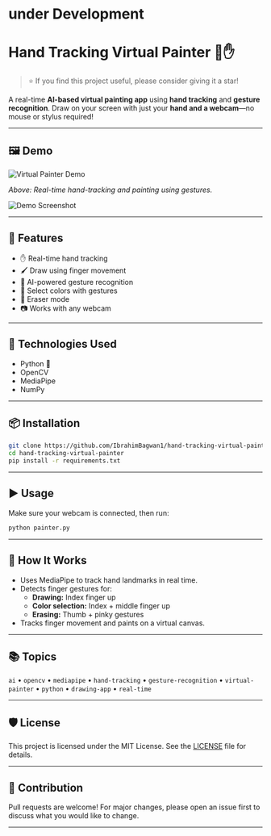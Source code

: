 # under Development 
# Hand Tracking Virtual Painter 🎨✋

> ⭐ If you find this project useful, please consider giving it a star!

A real-time **AI-based virtual painting app** using **hand tracking** and **gesture recognition**. Draw on your screen with just your **hand and a webcam**—no mouse or stylus required!

---

## 🖼️ Demo

![Virtual Painter Demo](assets/demo.gif)

*Above: Real-time hand-tracking and painting using gestures.*

![Demo Screenshot](demo-screenshot.png)


---

## 🚀 Features

- ✋ Real-time hand tracking
- 🖌️ Draw using finger movement
- 🧠 AI-powered gesture recognition
- 🎨 Select colors with gestures
- 🧼 Eraser mode
- 📷 Works with any webcam

---

## 🧰 Technologies Used

- Python 🐍
- OpenCV
- MediaPipe
- NumPy

---

## 📦 Installation

```bash
git clone https://github.com/IbrahimBagwan1/hand-tracking-virtual-painter.git
cd hand-tracking-virtual-painter
pip install -r requirements.txt
```

---

## ▶️ Usage

Make sure your webcam is connected, then run:

```bash
python painter.py
```

---

## 🎯 How It Works

- Uses MediaPipe to track hand landmarks in real time.
- Detects finger gestures for:
  - **Drawing:** Index finger up
  - **Color selection:** Index + middle finger up
  - **Erasing:** Thumb + pinky gestures
- Tracks finger movement and paints on a virtual canvas.

---


## 📚 Topics

`ai` • `opencv` • `mediapipe` • `hand-tracking` • `gesture-recognition` • `virtual-painter` • `python` • `drawing-app` • `real-time`

---

## 🛡️ License

This project is licensed under the MIT License. See the [LICENSE](LICENSE) file for details.

---

## 🙌 Contribution

Pull requests are welcome! For major changes, please open an issue first to discuss what you would like to change.

---
